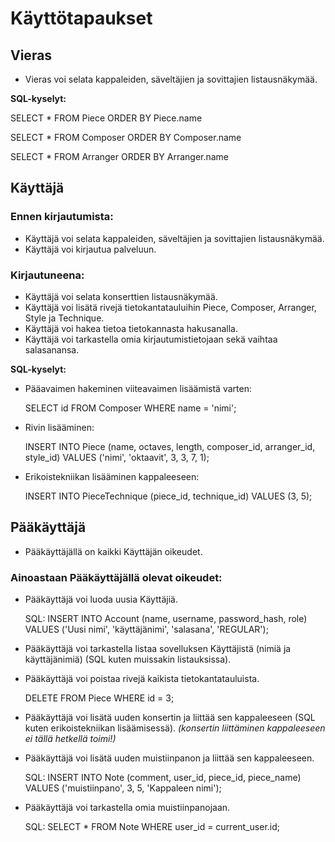 # Käyttötapaukset

## Vieras

- Vieras voi selata kappaleiden, säveltäjien ja sovittajien listausnäkymää.

**SQL-kyselyt:**

SELECT * FROM Piece ORDER BY Piece.name

SELECT * FROM Composer ORDER BY Composer.name

SELECT * FROM Arranger ORDER BY Arranger.name

## Käyttäjä

### Ennen kirjautumista:

- Käyttäjä voi selata kappaleiden, säveltäjien ja sovittajien listausnäkymää.
- Käyttäjä voi kirjautua palveluun.

### Kirjautuneena:

- Käyttäjä voi selata konserttien listausnäkymää.
- Käyttäjä voi lisätä rivejä tietokantatauluihin Piece, Composer, Arranger, Style ja Technique.
- Käyttäjä voi hakea tietoa tietokannasta hakusanalla.
- Käyttäjä voi tarkastella omia kirjautumistietojaan sekä vaihtaa salasanansa.

**SQL-kyselyt:**
- Pääavaimen hakeminen viiteavaimen lisäämistä varten:

   SELECT id FROM Composer WHERE name = 'nimi';
   
- Rivin lisääminen:

   INSERT INTO Piece (name, octaves, length, composer_id, arranger_id, style_id) VALUES ('nimi', 'oktaavit', 3, 3, 7, 1);
   
- Erikoistekniikan lisääminen kappaleeseen:

   INSERT INTO PieceTechnique (piece_id, technique_id) VALUES (3, 5);

## Pääkäyttäjä

- Pääkäyttäjällä on kaikki Käyttäjän oikeudet.

### Ainoastaan Pääkäyttäjällä olevat oikeudet:

- Pääkäyttäjä voi luoda uusia Käyttäjiä.

   SQL: INSERT INTO Account (name, username, password_hash, role) VALUES ('Uusi nimi', 'käyttäjänimi', 'salasana', 'REGULAR');
   
- Pääkäyttäjä voi tarkastella listaa sovelluksen Käyttäjistä (nimiä ja käyttäjänimiä) (SQL kuten muissakin listauksissa).
- Pääkäyttäjä voi poistaa rivejä kaikista tietokantatauluista.

   DELETE FROM Piece WHERE id = 3;
   
- Pääkäyttäjä voi lisätä uuden konsertin ja liittää sen kappaleeseen (SQL kuten erikoistekniikan lisäämisessä). *(konsertin liittäminen kappaleeseen ei tällä hetkellä toimi!)*
- Pääkäyttäjä voi lisätä uuden muistiinpanon ja liittää sen kappaleeseen.

   SQL: INSERT INTO Note (comment, user_id, piece_id, piece_name) VALUES ('muistiinpano', 3, 5, 'Kappaleen nimi');
   
- Pääkäyttäjä voi tarkastella omia muistiinpanojaan.
   
   SQL: SELECT * FROM Note WHERE user_id = current_user.id;
